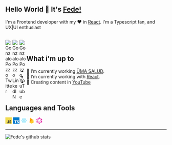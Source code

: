 ## Hello World 👋 It's [Fede!](https://gonzalopozzo.com)
I'm a Frontend developer with my ♥ in [React](https://reactjs.org). I'm a Typescript fan, and UX|UI enthusiast

<br/>

<a href="https://twitter.com/snowflakefede1">
<img align="left" alt="Gonzalo Pozzo Twitter" width="22px" src="https://icongr.am/fontawesome/twitter.svg?size=128&color=70c8ff" />
</a>
<a href="https://linkedin.fedesantana.com">
<img align="left" alt="Gonzalo Pozzo LinkedIN" width="22px" src="https://icongr.am/fontawesome/linkedin.svg?size=128&color=70c8ff" />
</a>
<a href="https://www.youtube.com/@snowflakefede8840">
<img align="left" alt="Gonzalo Pozzo YouTube" width="22px" src="https://icongr.am/fontawesome/youtube.svg?size=128&color=70c8ff" />
</a>

<br />

## What i'm up to

- 🔭 I’m currently working [ÜMA SALUD](https://umasalud.com/).
- 🌱 I’m currently working with [React](https://reactjs.org).
- 💬 Creating content in [YouTube](https://www.youtube.com/watch?v=_L8x-pLd-O4)

<br />

## Languages and Tools
<code><img height="20" src="https://raw.githubusercontent.com/github/explore/80688e429a7d4ef2fca1e82350fe8e3517d3494d/topics/javascript/javascript.png"></code>
<code><img height="20" src="https://raw.githubusercontent.com/github/explore/80688e429a7d4ef2fca1e82350fe8e3517d3494d/topics/typescript/typescript.png"></code>
<code><img height="20" src="https://raw.githubusercontent.com/github/explore/80688e429a7d4ef2fca1e82350fe8e3517d3494d/topics/react/react.png"></code>
<code><img height="20" src="https://raw.githubusercontent.com/github/explore/80688e429a7d4ef2fca1e82350fe8e3517d3494d/topics/firebase/firebase.png"></code>
<code><img height="20" src="https://raw.githubusercontent.com/github/explore/80688e429a7d4ef2fca1e82350fe8e3517d3494d/topics/graphql/graphql.png"></code>

---

![Fede's github stats](https://github-readme-stats.vercel.app/api?username=fedeSantana&show_icons=true&hide_border=true&theme=dracula)
